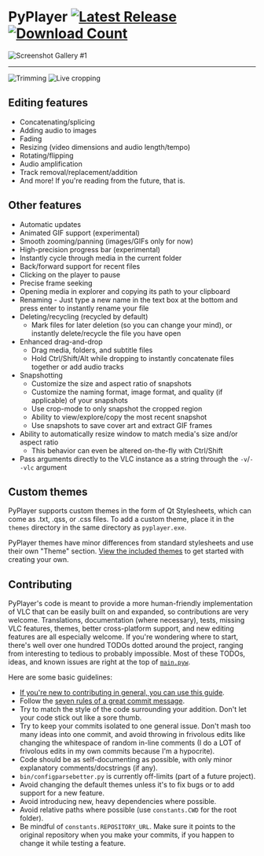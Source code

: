 # PyPlayer [![Latest Release](https://img.shields.io/github/release/thisismy-github/pyplayer/all.svg)](https://github.com/thisismy-github/pyplayer/releases) [![Download Count](https://img.shields.io/github/downloads/thisismy-github/pyplayer/total?color=success)](https://github.com/thisismy-github/pyplayer/releases/latest)

![Screenshot Gallery #1](https://i.imgur.com/NIebowT.png)

---

![Trimming](https://i.imgur.com/HBUnMDc.gif) ![Live cropping](https://i.imgur.com/5ew8Eua.gif)

## Editing features
- Concatenating/splicing
- Adding audio to images
- Fading
- Resizing (video dimensions and audio length/tempo)
- Rotating/flipping
- Audio amplification
- Track removal/replacement/addition
- And more! If you're reading from the future, that is.


## Other features
- Automatic updates
- Animated GIF support (experimental)
- Smooth zooming/panning (images/GIFs only for now)
- High-precision progress bar (experimental)
- Instantly cycle through media in the current folder
- Back/forward support for recent files
- Clicking on the player to pause
- Precise frame seeking
- Opening media in explorer and copying its path to your clipboard
- Renaming - Just type a new name in the text box at the bottom and press enter to instantly rename your file
- Deleting/recycling (recycled by default)
    - Mark files for later deletion (so you can change your mind), or instantly delete/recycle the file you have open
- Enhanced drag-and-drop
    - Drag media, folders, and subtitle files
    - Hold Ctrl/Shift/Alt while dropping to instantly concatenate files together or add audio tracks
- Snapshotting
    - Customize the size and aspect ratio of snapshots
    - Customize the naming format, image format, and quality (if applicable) of your snapshots
    - Use crop-mode to only snapshot the cropped region
    - Ability to view/explore/copy the most recent snapshot
    - Use snapshots to save cover art and extract GIF frames
- Ability to automatically resize window to match media's size and/or aspect ratio
    - This behavior can even be altered on-the-fly with Ctrl/Shift
- Pass arguments directly to the VLC instance as a string through the `-v`/`--vlc` argument


## Custom themes
PyPlayer supports custom themes in the form of Qt Stylesheets, which can come as .txt, .qss, or .css files. To add a custom theme, place it in the `themes` directory in the same directory as `pyplayer.exe`.

PyPlayer themes have minor differences from standard stylesheets and use their own "Theme" section. [View the included themes](https://github.com/thisismy-github/pyplayer/tree/master/themes) to get started with creating your own.


## Contributing
PyPlayer's code is meant to provide a more human-friendly implementation of VLC that can be easily built on and expanded, so contributions are very welcome. Translations, documentation (where necessary), tests, missing VLC features, themes, better cross-platform support, and new editing features are all especially welcome. If you're wondering where to start, there's well over one hundred TODOs dotted around the project, ranging from interesting to tedious to probably impossible. Most of these TODOs, ideas, and known issues are right at the top of [`main.pyw`](https://github.com/thisismy-github/pyplayer/blob/master/main.pyw).

Here are some basic guidelines:

- [If you're new to contributing in general, you can use this guide](https://www.dataschool.io/how-to-contribute-on-github/).
- Follow the [seven rules of a great commit message](https://cbea.ms/git-commit/#seven-rules).
- Try to match the style of the code surrounding your addition. Don't let your code stick out like a sore thumb.
- Try to keep your commits isolated to one general issue. Don't mash too many ideas into one commit, and avoid throwing in frivolous edits like changing the whitespace of random in-line comments (I do a LOT of frivolous edits in my own commits because I'm a hypocrite).
- Code should be as self-documenting as possible, with only minor explanatory comments/docstrings (if any).
- `bin/configparsebetter.py` is currently off-limits (part of a future project).
- Avoid changing the default themes unless it's to fix bugs or to add support for a new feature.
- Avoid introducing new, heavy dependencies where possible.
- Avoid relative paths where possible (use `constants.CWD` for the root folder).
- Be mindful of `constants.REPOSITORY_URL`. Make sure it points to the original repository when you make your commits, if you happen to change it while testing a feature.
